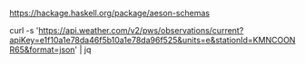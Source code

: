 https://hackage.haskell.org/package/aeson-schemas

curl -s 'https://api.weather.com/v2/pws/observations/current?apiKey=e1f10a1e78da46f5b10a1e78da96f525&units=e&stationId=KMNCOONR65&format=json' | jq
